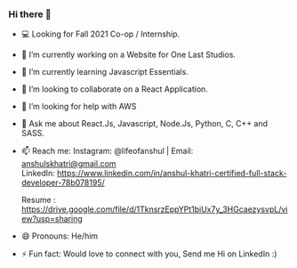 ### Hi there 👋

<!--
**khat3680/khat3680** is a ✨ _special_ ✨ repository because its `README.md` (this file) appears on your GitHub profile. --->


- 💻 Looking for Fall 2021 Co-op / Internship.
- 🔭 I’m currently working on a Website for One Last Studios.
- 🌱 I’m currently learning Javascript Essentials.
- 👯 I’m looking to collaborate on a React Application.
- 🤔 I’m looking for help with AWS 
- 💬 Ask me about React.Js, Javascript, Node.Js, Python, C, C++ and SASS.
- 📫 Reach me:  Instagram:  @lifeofanshul  | Email: anshulskhatri@gmail.com  
                LinkedIn: https://www.linkedin.com/in/anshul-khatri-certified-full-stack-developer-78b078195/

  Resume : https://drive.google.com/file/d/1TknsrzEppYPt1biUx7y_3HGcaezysvpL/view?usp=sharing
                
- 😄 Pronouns: He/him
- ⚡ Fun fact: Would love to connect with you, Send me Hi on LinkedIn :)
